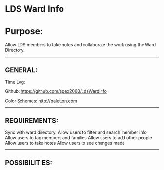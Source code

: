 LDS Ward Info
=============
Purpose:
===================
Allow LDS members to take notes and collaborate the work using the Ward Directory.


------------------------
GENERAL:
------------------------
Time Log: 

Github: https://github.com/apex2060/LdsWardInfo

Color Schemes:
http://paletton.com


------------------------
REQUIREMENTS:
------------------------
Sync with ward directory.
Allow users to filter and search member info
Allow users to tag members and families
Allow users to add other people
Allow users to take notes
Allow users to see changes made


-------------
POSSIBILITIES:
-------------
